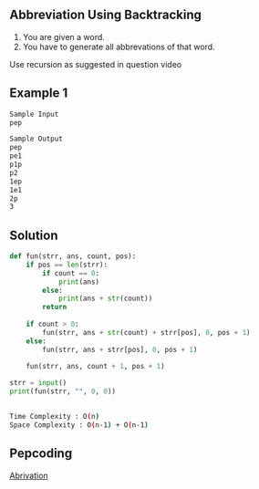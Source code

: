 ## Abbreviation Using Backtracking
1. You are given a word.
2. You have to generate all abbrevations of that word.

Use recursion as suggested in question video

 
## Example 1


```bash
Sample Input
pep

Sample Output
pep
pe1
p1p
p2
1ep
1e1
2p
3
```
## Solution 
```Python
def fun(strr, ans, count, pos):
    if pos == len(strr):
        if count == 0:
            print(ans)
        else:
            print(ans + str(count))
        return
    
    if count > 0:
        fun(strr, ans + str(count) + strr[pos], 0, pos + 1)
    else:
        fun(strr, ans + strr[pos], 0, pos + 1)
        
    fun(strr, ans, count + 1, pos + 1)

strr = input()
print(fun(strr, "", 0, 0))
    
```
```bash
Time Complexity : O(n)
Space Complexity : O(n-1) + O(n-1)
```
## Pepcoding

[Abrivation](https://www.pepcoding.com/resources/data-structures-and-algorithms-in-java-levelup/recursion-and-backtracking/abbreviation-suing-backtracking-official/ojquestion)
